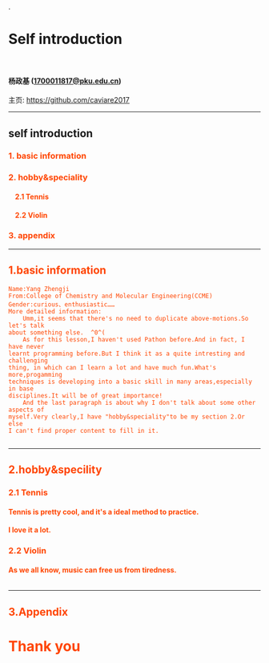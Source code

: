.
# Self introduction

&nbsp;
&nbsp;

#### 杨政基 (1700011817@pku.edu.cn)  

主页: https://github.com/caviare2017

---

## self introduction

### <font color="orangered">1. basic information

### 2. hobby&speciality

#### &nbsp; &nbsp; 2.1 Tennis
#### &nbsp; &nbsp; 2.2 Violin

### 3. appendix

---
## 1.basic information

```
Name:Yang Zhengji
From:College of Chemistry and Molecular Engineering(CCME)
Gender:curious、enthusiastic……
More detailed information:
    Umm,it seems that there's no need to duplicate above-motions.So let's talk
about something else.  ^0^(
    As for this lesson,I haven't used Pathon before.And in fact, I have never 
learnt programming before.But I think it as a quite intresting and challenging 
thing, in which can I learn a lot and have much fun.What's more,progamming 
techniques is developing into a basic skill in many areas,especially in base 
disciplines.It will be of great importance!
    And the last paragraph is about why I don't talk about some other aspects of
myself.Very clearly,I have "hobby&speciality"to be my section 2.Or else
I can't find proper content to fill in it.    
   
```

---
## 2.hobby&specility
### 2.1 Tennis
#### Tennis is pretty cool, and it's a ideal method to practice.
#### I love it a lot.




### 2.2 Violin
#### As we all know, music can free us from tiredness.

```
```
---   
## 3.Appendix




# Thank you
